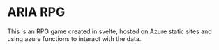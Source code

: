 # ARIA RPG

This is an RPG game created in svelte, hosted on Azure static sites and using azure functions 
to interact with the data. 